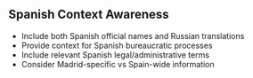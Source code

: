 ## Spanish Context Awareness

- Include both Spanish official names and Russian translations
- Provide context for Spanish bureaucratic processes
- Include relevant Spanish legal/administrative terms
- Consider Madrid-specific vs Spain-wide information

